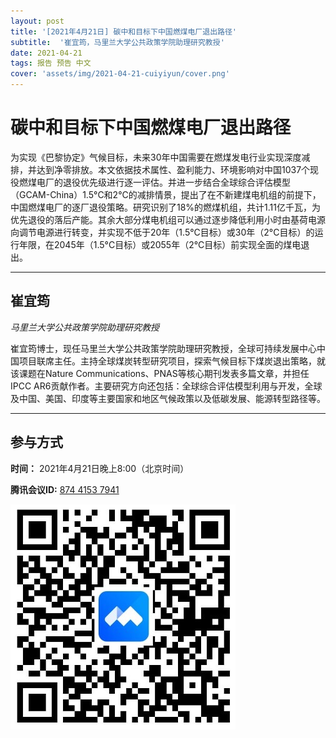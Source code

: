 ```yaml
---
layout: post
title: '[2021年4月21日] 碳中和目标下中国燃煤电厂退出路径'
subtitle:  '崔宜筠，马里兰大学公共政策学院助理研究教授'
date: 2021-04-21
tags: 报告 预告 中文
cover: 'assets/img/2021-04-21-cuiyiyun/cover.png'
---
```


# 碳中和目标下中国燃煤电厂退出路径

为实现《巴黎协定》气候目标，未来30年中国需要在燃煤发电行业实现深度减排，并达到净零排放。本文依据技术属性、盈利能力、环境影响对中国1037个现役燃煤电厂的退役优先级进行逐一评估。并进一步结合全球综合评估模型（GCAM-China）1.5°C和2°C的减排情景，提出了在不新建煤电机组的前提下，中国燃煤电厂的逐厂退役策略。研究识别了18%的燃煤机组，共计1.11亿千瓦，为优先退役的落后产能。其余大部分煤电机组可以通过逐步降低利用小时由基荷电源向调节电源进行转变，并实现不低于20年（1.5°C目标）或30年（2°C目标）的运行年限，在2045年（1.5°C目标）或2055年（2°C目标）前实现全面的煤电退出。


----------

## 崔宜筠

*马里兰大学公共政策学院助理研究教授*

崔宜筠博士，现任马里兰大学公共政策学院助理研究教授，全球可持续发展中心中国项目联席主任。主持全球煤炭转型研究项目，探索气候目标下煤炭退出策略，就该课题在Nature Communications、PNAS等核心期刊发表多篇文章，并担任IPCC AR6贡献作者。主要研究方向还包括：全球综合评估模型利用与开发，全球及中国、美国、印度等主要国家和地区气候政策以及低碳发展、能源转型路径等。

-----------
##  参与方式

 **时间：** 2021年4月21日晚上8:00（北京时间）

 **腾讯会议ID:** [874 4153 7941](https://meeting.tencent.com/s/UIeb8Y3Vky8l)

 ![meeting link](/assets/img/2021-04-21-cuiyiyun/link.jpeg)